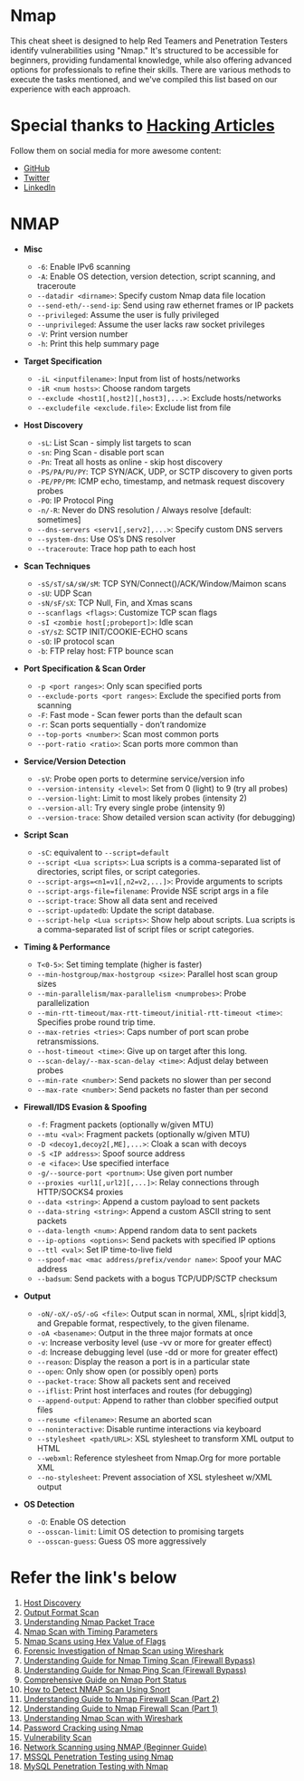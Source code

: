 # Nmap

This cheat sheet is designed to help Red Teamers and Penetration Testers identify vulnerabilities using "Nmap." It's structured to be accessible for beginners, providing fundamental knowledge, while also offering advanced options for professionals to refine their skills. There are various methods to execute the tasks mentioned, and we've compiled this list based on our experience with each approach.

# **Special thanks to [Hacking Articles](https://www.hackingarticles.in)**

Follow them on social media for more awesome content:
- [GitHub](https://github.com/Ignitetechnologies)
- [Twitter](https://twitter.com/hackinarticles)
- [LinkedIn](https://in.linkedin.com/company/hackingarticles)

# NMAP

- **Misc**
  - `-6`: Enable IPv6 scanning
  - `-A`: Enable OS detection, version detection, script scanning, and traceroute
  - `--datadir <dirname>`: Specify custom Nmap data file location
  - `--send-eth/--send-ip`: Send using raw ethernet frames or IP packets
  - `--privileged`: Assume the user is fully privileged
  - `--unprivileged`: Assume the user lacks raw socket privileges
  - `-V`: Print version number
  - `-h`: Print this help summary page

- **Target Specification**
  - `-iL <inputfilename>`: Input from list of hosts/networks
  - `-iR <num hosts>`: Choose random targets
  - `--exclude <host1[,host2][,host3],...>`: Exclude hosts/networks
  - `--excludefile <exclude.file>`: Exclude list from file

- **Host Discovery**
  - `-sL`: List Scan - simply list targets to scan
  - `-sn`: Ping Scan - disable port scan
  - `-Pn`: Treat all hosts as online - skip host discovery
  - `-PS/PA/PU/PY`: TCP SYN/ACK, UDP, or SCTP discovery to given ports
  - `-PE/PP/PM`: ICMP echo, timestamp, and netmask request discovery probes
  - `-PO`: IP Protocol Ping
  - `-n/-R`: Never do DNS resolution / Always resolve [default: sometimes]
  - `--dns-servers <serv1[,serv2],...>`: Specify custom DNS servers
  - `--system-dns`: Use OS’s DNS resolver
  - `--traceroute`: Trace hop path to each host

- **Scan Techniques**
  - `-sS/sT/sA/sW/sM`: TCP SYN/Connect()/ACK/Window/Maimon scans
  - `-sU`: UDP Scan
  - `-sN/sF/sX`: TCP Null, Fin, and Xmas scans
  - `--scanflags <flags>`: Customize TCP scan flags
  - `-sI <zombie host[;probeport]>`: Idle scan
  - `-sY/sZ`: SCTP INIT/COOKIE-ECHO scans
  - `-sO`: IP protocol scan
  - `-b`: FTP relay host: FTP bounce scan

- **Port Specification & Scan Order**
  - `-p <port ranges>`: Only scan specified ports
  - `--exclude-ports <port ranges>`: Exclude the specified ports from scanning
  - `-F`: Fast mode - Scan fewer ports than the default scan
  - `-r`: Scan ports sequentially - don’t randomize
  - `--top-ports <number>`: Scan <number> most common ports
  - `--port-ratio <ratio>`: Scan ports more common than <ratio>

- **Service/Version Detection**
  - `-sV`: Probe open ports to determine service/version info
  - `--version-intensity <level>`: Set from 0 (light) to 9 (try all probes)
  - `--version-light`: Limit to most likely probes (intensity 2)
  - `--version-all`: Try every single probe (intensity 9)
  - `--version-trace`: Show detailed version scan activity (for debugging)

- **Script Scan**
  - `-sC`: equivalent to `--script=default`
  - `--script <Lua scripts>`: Lua scripts is a comma-separated list of directories, script files, or script categories.
  - `--script-args=<n1=v1[,n2=v2,...]>`: Provide arguments to scripts
  - `--script-args-file=filename`: Provide NSE script args in a file
  - `--script-trace`: Show all data sent and received
  - `--script-updatedb`: Update the script database.
  - `--script-help <Lua scripts>`: Show help about scripts. Lua scripts is a comma-separated list of script files or script categories.

- **Timing & Performance**
  - `T<0-5>`: Set timing template (higher is faster)
  - `--min-hostgroup/max-hostgroup <size>`: Parallel host scan group sizes
  - `--min-parallelism/max-parallelism <numprobes>`: Probe parallelization
  - `--min-rtt-timeout/max-rtt-timeout/initial-rtt-timeout <time>`: Specifies probe round trip time.
  - `--max-retries <tries>`: Caps number of port scan probe retransmissions.
  - `--host-timeout <time>`: Give up on target after this long.
  - `--scan-delay/--max-scan-delay <time>`: Adjust delay between probes
  - `--min-rate <number>`: Send packets no slower than <number> per second
  - `--max-rate <number>`: Send packets no faster than <number> per second

- **Firewall/IDS Evasion & Spoofing**
  - `-f`: Fragment packets (optionally w/given MTU)
  - `--mtu <val>`: Fragment packets (optionally w/given MTU)
  - `-D <decoy1,decoy2[,ME],...>`: Cloak a scan with decoys
  - `-S <IP address>`: Spoof source address
  - `-e <iface>`: Use specified interface
  - `-g/--source-port <portnum>`: Use given port number
  - `--proxies <url1[,url2][,...]>`: Relay connections through HTTP/SOCKS4 proxies
  - `--data <string>`: Append a custom payload to sent packets
  - `--data-string <string>`: Append a custom ASCII string to sent packets
  - `--data-length <num>`: Append random data to sent packets
  - `--ip-options <options>`: Send packets with specified IP options
  - `--ttl <val>`: Set IP time-to-live field
  - `--spoof-mac <mac address/prefix/vendor name>`: Spoof your MAC address
  - `--badsum`: Send packets with a bogus TCP/UDP/SCTP checksum

- **Output**
  - `-oN/-oX/-oS/-oG <file>`: Output scan in normal, XML, s|ript kidd|3, and Grepable format, respectively, to the given filename.
  - `-oA <basename>`: Output in the three major formats at once
  - `-v`: Increase verbosity level (use -vv or more for greater effect)
  - `-d`: Increase debugging level (use -dd or more for greater effect)
  - `--reason`: Display the reason a port is in a particular state
  - `--open`: Only show open (or possibly open) ports
  - `--packet-trace`: Show all packets sent and received
  - `--iflist`: Print host interfaces and routes (for debugging)
  - `--append-output`: Append to rather than clobber specified output files
  - `--resume <filename>`: Resume an aborted scan
  - `--noninteractive`: Disable runtime interactions via keyboard
  - `--stylesheet <path/URL>`: XSL stylesheet to transform XML output to HTML
  - `--webxml`: Reference stylesheet from Nmap.Org for more portable XML
  - `--no-stylesheet`: Prevent association of XSL stylesheet w/XML output

- **OS Detection**
  - `-O`: Enable OS detection
  - `--osscan-limit`: Limit OS detection to promising targets
  - `--osscan-guess`: Guess OS more aggressively

# Refer the link's below

1. [Host Discovery](https://www.hackingarticles.in/nmap-for-pentester-host-discovery/)
2. [Output Format Scan](https://www.hackingarticles.in/nmap-for-pentester-output-format-scan/)
3. [Understanding Nmap Packet Trace](https://www.hackingarticles.in/understanding-nmap-packet-trace/)
4. [Nmap Scan with Timing Parameters](https://www.hackingarticles.in/nmap-scan-with-timing-parameters/)
5. [Nmap Scans using Hex Value of Flags](https://www.hackingarticles.in/nmap-scans-using-hex-value-flags/)
6. [Forensic Investigation of Nmap Scan using Wireshark](https://www.hackingarticles.in/forensic-investigation-of-nmap-scan-using-wireshark/)
7. [Understanding Guide for Nmap Timing Scan (Firewall Bypass)](https://www.hackingarticles.in/understanding-guide-nmap-timing-scan-firewall-bypass/)
8. [Understanding Guide for Nmap Ping Scan (Firewall Bypass)](https://www.hackingarticles.in/understanding-guide-nmap-ping-scan-firewall-bypass/)
9. [Comprehensive Guide on Nmap Port Status](https://www.hackingarticles.in/comprehensive-guide-nmap-port-status/)
10. [How to Detect NMAP Scan Using Snort](https://www.hackingarticles.in/detect-nmap-scan-using-snort/)
11. [Understanding Guide to Nmap Firewall Scan (Part 2)](https://www.hackingarticles.in/understanding-guide-nmap-firewall-scan-part-2/)
12. [Understanding Guide to Nmap Firewall Scan (Part 1)](https://www.hackingarticles.in/understanding-guide-nmap-firewall-scan-part-1/)
13. [Understanding Nmap Scan with Wireshark](https://www.hackingarticles.in/understanding-nmap-scan-wireshark/)
14. [Password Cracking using Nmap](https://www.hackingarticles.in/nmap-for-pentester-password-cracking/)
15. [Vulnerability Scan](https://www.hackingarticles.in/nmap-for-pentester-vulnerability-scan/)
16. [Network Scanning using NMAP (Beginner Guide)](https://www.hackingarticles.in/network-scanning-using-nmap-beginner-guide/)
17. [MSSQL Penetration Testing using Nmap](https://www.hackingarticles.in/mssql-for-pentesternmap/)
18. [MySQL Penetration Testing with Nmap](https://www.hackingarticles.in/mysql-penetration-testing-nmap/)
